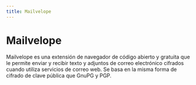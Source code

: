 ```yaml
---
title: Mailvelope
---
```

# Mailvelope


Mailvelope es una extensión de navegador de código abierto y gratuita que le permite enviar y recibir texto y adjuntos de correo electrónico cifrados cuando utiliza servicios de correo web. Se basa en la misma forma de cifrado de clave pública que GnuPG y PGP.